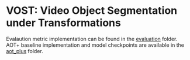 # VOST: Video Object Segmentation under Transformations
Evalaution metric implementation can be found in the [evaluation](evaluation/README.md) folder. 
AOT+ baseline implementation and model checkpoints are available in the [aot_plus](aot_plus/README.md) folder.